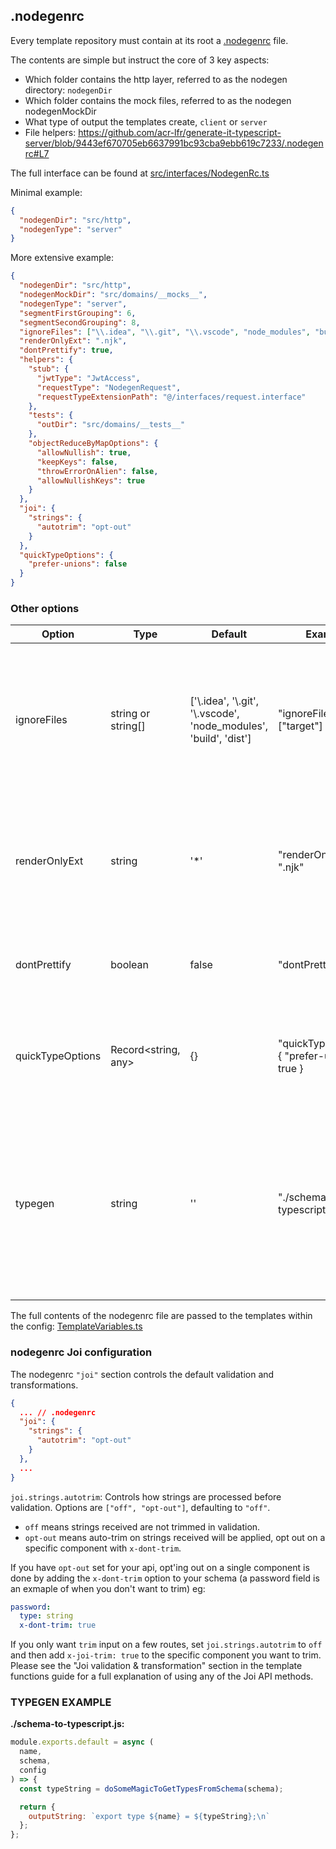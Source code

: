## .nodegenrc
Every template repository must contain at its root a [.nodegenrc](https://github.com/acr-lfr/generate-it-typescript-server/blob/master/.nodegenrc) file.

The contents are simple but instruct the core of 3 key aspects:
- Which folder contains the http layer, referred to as the nodegen directory: `nodegenDir`
- Which folder contains the mock files, referred to as the nodegen nodegenMockDir
- What type of output the templates create, `client` or `server`
- File helpers: https://github.com/acr-lfr/generate-it-typescript-server/blob/9443ef670705eb6637991bc93cba9ebb619c7233/.nodegenrc#L7


The full interface can be found at [src/interfaces/NodegenRc.ts](https://github.com/acr-lfr/generate-it/blob/master/src/interfaces/NodegenRc.ts)

Minimal example:
```json
{
  "nodegenDir": "src/http",
  "nodegenType": "server"
}
```

More extensive example:
```json
{
  "nodegenDir": "src/http",
  "nodegenMockDir": "src/domains/__mocks__",
  "nodegenType": "server",
  "segmentFirstGrouping": 6,
  "segmentSecondGrouping": 8,
  "ignoreFiles": ["\\.idea", "\\.git", "\\.vscode", "node_modules", "build", "dist"],
  "renderOnlyExt": ".njk",
  "dontPrettify": true,
  "helpers": {
    "stub": {
      "jwtType": "JwtAccess",
      "requestType": "NodegenRequest",
      "requestTypeExtensionPath": "@/interfaces/request.interface"
    },
    "tests": {
      "outDir": "src/domains/__tests__"
    },
    "objectReduceByMapOptions": {
      "allowNullish": true,
      "keepKeys": false,
      "throwErrorOnAlien": false,
      "allowNullishKeys": true
    }
  },
  "joi": {
    "strings": {
      "autotrim": "opt-out"
    }
  },
  "quickTypeOptions": {
    "prefer-unions": false
  }
}
```

### Other options

| Option        | Type               | Default                                                                | Example                 | Comment                                                                                                                                                                                                                                                        |
|---------------|--------------------|------------------------------------------------------------------------|-------------------------|----------------------------------------------------------------------------------------------------------------------------------------------------------------------------------------------------------------------------------------------------------------|
| ignoreFiles      | string or string[]  | ['\\.idea', '\\.git', '\\.vscode', 'node_modules', 'build', 'dist']    | "ignoreFiles": ["target"] | If specified, ignores files matching the pattern or list (eg binaries, build outputs, etc). Values are parsed as regular expressions                                                                                                                           |
| renderOnlyExt    | string              | '*'     | "renderOnlyExt": ".njk"                                      | If specified, will only render files with the extension provided and simply copy everything else.                                                                                                                                                                                        |
| dontPrettify     | boolean             | false   | "dontPrettify": true                                         | If true, prevents running `prettier` on files after rendering.                                                                                                                                                                                                                           |
| quickTypeOptions | Record<string, any> | {}      | "quickTypeOptions": { "prefer-unions": true }                                              | Specifies additional options for QuickType when converting schemas to types |
| typegen          | string              | ''                                                                     | "./schema-to-typescript.js" | Allows you to specify your own schema to types generator. In case nothing is specified here, the default type generator (QuickType) will be used instead |

The full contents of the nodegenrc file are passed to the templates within the config: [TemplateVariables.ts](https://github.com/acr-lfr/generate-it/blob/master/src/interfaces/TemplateVariables.ts)

### nodegenrc Joi configuration
The nodegenrc `"joi"` section controls the default validation and transformations.

```json
{
  ... // .nodegenrc
  "joi": {
    "strings": {
      "autotrim": "opt-out"
    }
  },
  ...
}
```

`joi.strings.autotrim`: Controls how strings are processed before validation. Options are `["off", "opt-out"]`, defaulting to `"off"`.
- `off` means strings received are not trimmed in validation.
- `opt-out` means auto-trim on strings received will be applied, opt out on a specific component with `x-dont-trim`.

If you have `opt-out` set for your api, opt'ing out on a single component is done by adding the `x-dont-trim` option to your schema (a password field is an exmaple of when you don't want to trim) eg:
```yaml
password:
  type: string
  x-dont-trim: true
```

If you only want `trim` input on a few routes, set `joi.strings.autotrim` to `off` and then add `x-joi-trim: true` to the specific component you want to trim. Please see the "Joi validation & transformation" section in the template functions guide for a full explanation of using any of the Joi API methods.

### TYPEGEN EXAMPLE

**./schema-to-typescript.js:**
```js
module.exports.default = async (
  name,
  schema,
  config
) => {
  const typeString = doSomeMagicToGetTypesFromSchema(schema);

  return {
    outputString: `export type ${name} = ${typeString};\n`
  };
};
```
